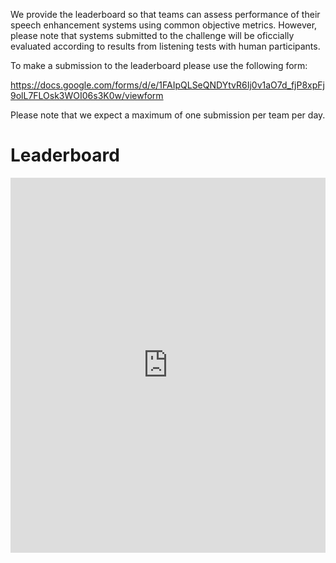 We provide the leaderboard so that teams can assess performance of their speech enhancement systems using common objective metrics. However, please note that systems submitted to the challenge will be oficcially evaluated according to results from listening tests with human participants.

To make a submission to the leaderboard please use the following form:

https://docs.google.com/forms/d/e/1FAIpQLSeQNDYtvR6Ij0v1aO7d_fjP8xpFj9olL7FLOsk3WOI06s3K0w/viewform

Please note that we expect a maximum of one submission per team per day.

# Leaderboard
<iframe src="https://mandargogate.github.io/avsec_lb/" style="width:100%; height:600px;" scrolling="auto" frameBorder="0"></iframe>
